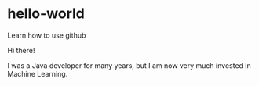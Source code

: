 # hello-world
Learn how to use github

Hi there!

I was a Java developer for many years, but I am now very much invested in Machine Learning.
